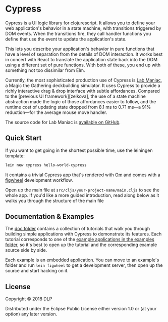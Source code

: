 # Cypress

Cypress is a UI logic library for clojurescript.
It allows you to define your web application's behavior in a state machine, with transitions triggered by DOM events.
When the transitions fire, they call handler functions you define that use the event to update the application's state.

This lets you describe your application's behavior in pure functions that have a level of separation from the details of DOM interaction.
It works best in concert with React to translate the application state back into the DOM using a different set of pure functions.
With both of these, you end up with something not too dissimilar from Elm.

Currently, the most sophisticated production use of Cypress is [Lab Maniac][lab-maniac], a Magic the Gathering deckbuilding simulator.
It uses Cypress to provide a richly interactive drag & drop interface with subtle affordances.
Compared to the [previous UI framework][zelkova], the use of a state machine abstraction made the logic of those affordances easier to follow, and the runtime cost of updating state dropped from 8.1 ms to 0.71 ms&mdash;a 91% reduction&mdash;for the average mouse move handler.

The source code for Lab Maniac is [available on GitHub][lab-maniac-source].

[lab-maniac]: http://labmaniac.com
[lab-maniac-source]: https://github.com/aperiodic/arcane-lab

## Quick Start

If you want to get going in the shortest possible time, use the leiningen template:
```clj
lein new cypress hello-world-cypress
```
It contains a trivial Cypress app that's rendered with [Om][om] and comes with a [figwheel][figwheel] development workflow.

[om]: https://github.com
[figwheel]: https://github.com/bhauman/lein-figwheel

Open up the main file at `src/cljs/your-project-name/main.cljs` to see the whole app.
If you'd like a more guided introduction, read along below as it walks you through the structure of the main file

## Documentation & Examples

The [doc folder][doc] contains a collection of tutorials that walk you through building simple applications with Cypress to demonstrate its features.
Each tutorial corresponds to one of the [example applications in the examples folder][examples], so it's best to open up the tutorial and the corresponding example source side by side.

Each example is an embedded application.
You can move to an example's folder and run `lein figwheel` to get a development server, then open up the source and start hacking on it.

[doc]: ./doc
[examples]: ./examples

## License

Copyright © 2018 DLP

Distributed under the Eclipse Public License either version 1.0 or (at
your option) any later version.
